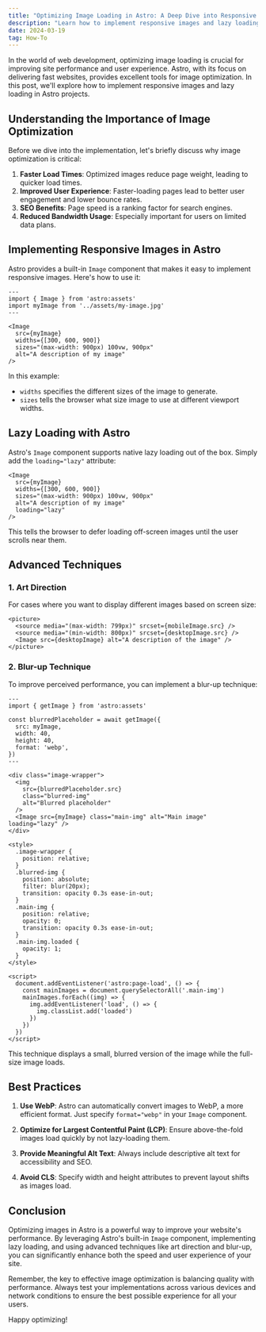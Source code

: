 ```yaml
---
title: "Optimizing Image Loading in Astro: A Deep Dive into Responsive Images and Lazy Loading"
description: "Learn how to implement responsive images and lazy loading in Astro to significantly improve your website's performance and user experience."
date: 2024-03-19
tag: How-To
---
```


In the world of web development, optimizing image loading is crucial for improving site performance and user experience. Astro, with its focus on delivering fast websites, provides excellent tools for image optimization. In this post, we'll explore how to implement responsive images and lazy loading in Astro projects.

## Understanding the Importance of Image Optimization

Before we dive into the implementation, let's briefly discuss why image optimization is critical:

1. **Faster Load Times**: Optimized images reduce page weight, leading to quicker load times.
2. **Improved User Experience**: Faster-loading pages lead to better user engagement and lower bounce rates.
3. **SEO Benefits**: Page speed is a ranking factor for search engines.
4. **Reduced Bandwidth Usage**: Especially important for users on limited data plans.

## Implementing Responsive Images in Astro

Astro provides a built-in `Image` component that makes it easy to implement responsive images. Here's how to use it:

```astro
---
import { Image } from 'astro:assets'
import myImage from '../assets/my-image.jpg'
---

<Image
  src={myImage}
  widths={[300, 600, 900]}
  sizes="(max-width: 900px) 100vw, 900px"
  alt="A description of my image"
/>
```

In this example:
- `widths` specifies the different sizes of the image to generate.
- `sizes` tells the browser what size image to use at different viewport widths.

## Lazy Loading with Astro

Astro's `Image` component supports native lazy loading out of the box. Simply add the `loading="lazy"` attribute:

```astro
<Image
  src={myImage}
  widths={[300, 600, 900]}
  sizes="(max-width: 900px) 100vw, 900px"
  alt="A description of my image"
  loading="lazy"
/>
```

This tells the browser to defer loading off-screen images until the user scrolls near them.

## Advanced Techniques

### 1. Art Direction

For cases where you want to display different images based on screen size:

```astro
<picture>
  <source media="(max-width: 799px)" srcset={mobileImage.src} />
  <source media="(min-width: 800px)" srcset={desktopImage.src} />
  <Image src={desktopImage} alt="A description of the image" />
</picture>
```

### 2. Blur-up Technique

To improve perceived performance, you can implement a blur-up technique:

```astro
---
import { getImage } from 'astro:assets'

const blurredPlaceholder = await getImage({
  src: myImage,
  width: 40,
  height: 40,
  format: 'webp',
})
---

<div class="image-wrapper">
  <img
    src={blurredPlaceholder.src}
    class="blurred-img"
    alt="Blurred placeholder"
  />
  <Image src={myImage} class="main-img" alt="Main image" loading="lazy" />
</div>

<style>
  .image-wrapper {
    position: relative;
  }
  .blurred-img {
    position: absolute;
    filter: blur(20px);
    transition: opacity 0.3s ease-in-out;
  }
  .main-img {
    position: relative;
    opacity: 0;
    transition: opacity 0.3s ease-in-out;
  }
  .main-img.loaded {
    opacity: 1;
  }
</style>

<script>
  document.addEventListener('astro:page-load', () => {
    const mainImages = document.querySelectorAll('.main-img')
    mainImages.forEach((img) => {
      img.addEventListener('load', () => {
        img.classList.add('loaded')
      })
    })
  })
</script>
```

This technique displays a small, blurred version of the image while the full-size image loads.

## Best Practices

1. **Use WebP**: Astro can automatically convert images to WebP, a more efficient format. Just specify `format="webp"` in your `Image` component.

2. **Optimize for Largest Contentful Paint (LCP)**: Ensure above-the-fold images load quickly by not lazy-loading them.

3. **Provide Meaningful Alt Text**: Always include descriptive alt text for accessibility and SEO.

4. **Avoid CLS**: Specify width and height attributes to prevent layout shifts as images load.

## Conclusion

Optimizing images in Astro is a powerful way to improve your website's performance. By leveraging Astro's built-in `Image` component, implementing lazy loading, and using advanced techniques like art direction and blur-up, you can significantly enhance both the speed and user experience of your site.

Remember, the key to effective image optimization is balancing quality with performance. Always test your implementations across various devices and network conditions to ensure the best possible experience for all your users.

Happy optimizing!

